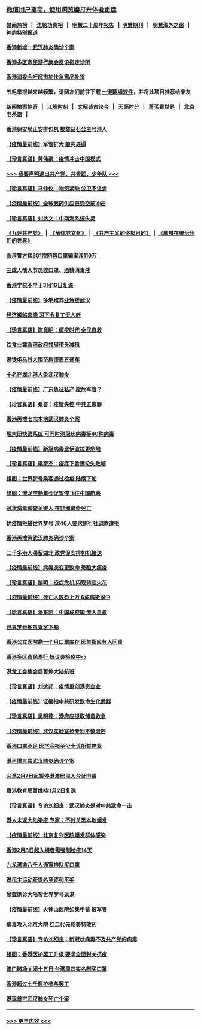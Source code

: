 ### [微信用户指南，使用浏览器打开体验更佳](https://github.com/gfw-breaker/banned-news1/blob/master/indexes/wechat-guide.md?t=0)
#### [禁闻热榜](热点新闻.md?t=0)  &nbsp;&nbsp;|&nbsp;&nbsp; [法轮功真相](https://github.com/gfw-breaker/truth/blob/master/README.md?t=0) &nbsp;&nbsp;|&nbsp;&nbsp; [明慧二十周年报告](https://github.com/gfw-breaker/mh-reports/blob/master/README.md?t=0) &nbsp;&nbsp;|&nbsp;&nbsp;[明慧期刊](https://github.com/gfw-breaker/mh-qikan) &nbsp;&nbsp;|&nbsp;&nbsp; [明慧海外之窗](https://github.com/gfw-breaker/mh-news/blob/master/README.md?t=0) &nbsp;&nbsp;|&nbsp;&nbsp; [神韵特别报道](https://github.com/gfw-breaker/mh-news/blob/master/shenyun.md?t=0)
#### [香港新增一武汉肺炎确诊个案](../pages/nsc415/n11874044.md?t=02171911) 
#### [香港多区市民游行集会反设指定诊所](../pages/nsc415/n11874017.md?t=02171911) 
#### [香港消委会吁超市加快急需品补货](../pages/nsc415/n11874003.md?t=02171911) 
#### 五毛举报越来越频繁，请网友们前往下载 [一键翻墙软件](https://github.com/gfw-breaker/ssr-accounts)，并将此项目推荐给亲友
#### [新闻拍案惊奇](https://github.com/gfw-breaker/banned-news1/blob/master/pages/link4.md) &nbsp;&nbsp;|&nbsp;&nbsp; [江峰时刻](https://github.com/gfw-breaker/banned-news1/blob/master/pages/link4.md) &nbsp;&nbsp;|&nbsp;&nbsp; [文昭谈古论今](https://github.com/gfw-breaker/banned-news1/blob/master/pages/link4.md) &nbsp;&nbsp;|&nbsp;&nbsp; [天亮时分](https://github.com/gfw-breaker/banned-news1/blob/master/pages/link4.md) &nbsp;&nbsp;|&nbsp;&nbsp; [萧茗看世界](https://github.com/gfw-breaker/banned-news1/blob/master/pages/link4.md) &nbsp;&nbsp;|&nbsp;&nbsp; [北京老茶馆](https://github.com/gfw-breaker/banned-news1/blob/master/pages/link4.md) &nbsp;&nbsp;|&nbsp;&nbsp; 
#### [香港保安局正安排包机 接载钻石公主号港人](../pages/nsc415/n11873932.md?t=02171911) 
#### [【疫情最前线】军管扩大 蝗灾进逼](../pages/nsc415/n11873780.md?t=02171911) 
#### [【珍言真语】黄伟豪：疫情冲击中国模式](../pages/nsc415/n11873482.md?t=02171911) 
#### [>>> 我要声明退出共产党、共青团、少年队 <<<](https://github.com/begood0513/goodnews/blob/master/quit/letter.md) 
#### [【珍言真语】马仲仪：物资紧缺 公卫不让步](../pages/nsc415/n11872315.md?t=02171911) 
#### [【疫情最前线】全球医药供应链受空前冲击](../pages/nsc415/n11869614.md?t=02171911) 
#### [【珍言真语】刘达文：中南海系统失灵](../pages/nsc415/n11869465.md?t=02171911) 
#### [《九评共产党》](https://github.com/begood0513/9ping.md/blob/master/README.md) &nbsp;|&nbsp; [《解体党文化》](../../../../jtdwh.md/blob/master/README.md)  &nbsp;|&nbsp; [《共产主义的终极目的》](../../../../gczydzjmd.md/blob/master/README.md) &nbsp;|&nbsp; [《魔鬼在统治我们的世界》](../../../../mgztzwmdsj.md/blob/master/README.md) 
#### [香港警方接301宗网购口罩骗案涉110万](../pages/nsc415/n11867572.md?t=02171911) 
#### [三成人情人节想收口罩、酒精消毒液](../pages/nsc415/n11867523.md?t=02171911) 
#### [香港学校不早于3月16日复课](../pages/nsc415/n11867498.md?t=02171911) 
#### [【疫情最前线】多地殡葬业急援武汉](../pages/nsc415/n11866914.md?t=02171911) 
#### [经济濒临崩溃 习下令复工无人听](../pages/nsc415/n11867269.md?t=02171911) 
#### [【珍言真语】陈竟明：瘟疫时代 全民自救](../pages/nsc415/n11866765.md?t=02171911) 
#### [饮食业冀香港政府领展带头减租](../pages/nsc415/n11864876.md?t=02171911) 
#### [港铁屯马线大围至启德周五通车](../pages/nsc415/n11864842.md?t=02171911) 
#### [十名在湖北港人染武汉肺炎](../pages/nsc415/n11864807.md?t=02171911) 
#### [【疫情最前线】广东急征私产 趁危军管？](../pages/nsc415/n11864205.md?t=02171911) 
#### [【珍言真语】桑普：疫情失控 中共五宗罪](../pages/nsc415/n11864157.md?t=02171911) 
#### [香港再增七宗本地武汉肺炎个案](../pages/nsc415/n11862405.md?t=02171911) 
#### [理大研快筛系统 可同时测冠状病毒等40种病毒](../pages/nsc415/n11862376.md?t=02171911) 
#### [【疫情最前线】新冠病毒比伊波拉更危险](../pages/nsc415/n11862199.md?t=02171911) 
#### [【珍言真语】梁家杰：疫症下香港沦失败城](../pages/nsc415/n11861588.md?t=02171911) 
#### [组图：世界梦号乘客通过检疫 陆续下船](../pages/nsc415/n11858302.md?t=02171911) 
#### [组图：港龙空勤集会促暂停飞往中国航班](../pages/nsc415/n11858190.md?t=02171911) 
#### [冠状病毒调查关键人 在非洲离奇死亡](../pages/nsc415/n11859798.md?t=02171911) 
#### [忧疫情拒搭世界梦号 港46人要求旅行社退款遭拒](../pages/nsc415/n11859849.md?t=02171911) 
#### [香港再增两武汉肺炎确诊个案](../pages/nsc415/n11859833.md?t=02171911) 
#### [二千多港人滞留湖北 政党促安排包机接送](../pages/nsc415/n11859831.md?t=02171911) 
#### [【疫情最前线】病毒突变更致命 恐酿大瘟疫](../pages/nsc415/n11859604.md?t=02171911) 
#### [【珍言真语】黎明：疫症危机 闪现转变火花](../pages/nsc415/n11859199.md?t=02171911) 
#### [【疫情最前线】死亡人数恐上万 6成病逝家中](../pages/nsc415/n11856687.md?t=02171911) 
#### [【珍言真语】潘东凯：中国成疫国 港人自救](../pages/nsc415/n11856962.md?t=02171911) 
#### [世界梦号船员乘客下船](../pages/nsc415/n11856883.md?t=02171911) 
#### [香港公立医院剩一个月口罩库存 医生指应有人问责](../pages/nsc415/n11856875.md?t=02171911) 
#### [香港多区市民游行 抗议设检疫中心](../pages/nsc415/n11856866.md?t=02171911) 
#### [港龙工会集会促暂停大陆航班](../pages/nsc415/n11856840.md?t=02171911) 
#### [【珍言真语】刘达邦：疫情重创港资企业](../pages/nsc415/n11854274.md?t=02171911) 
#### [【疫情最前线】证据指中共研发致命生化武器](../pages/nsc415/n11853087.md?t=02171911) 
#### [【珍言真语】吴明德：港府应提取储备救急](../pages/nsc415/n11852734.md?t=02171911) 
#### [【疫情最前线】武汉实验室抢专利不慎泄密](../pages/nsc415/n11850310.md?t=02171911) 
#### [香港口罩不足 医学会指至少十诊所暂停业](../pages/nsc415/n11850301.md?t=02171911) 
#### [港再增三宗武汉肺炎确诊个案](../pages/nsc415/n11850328.md?t=02171911) 
#### [台湾2月7日起暂停港澳居民入台证申请](../pages/nsc415/n11850304.md?t=02171911) 
#### [香港教育局暂维持3月2日复课](../pages/nsc415/n11850260.md?t=02171911) 
#### [【珍言真语】专访刘细良：武汉肺炎是对中共致命一击](../pages/nsc415/n11849934.md?t=02171911) 
#### [港人未返大陆染疫 专家：不封关恐本地爆发](../pages/nsc415/n11848021.md?t=02171911) 
#### [【疫情最前线】北京复兴医院爆发群体感染](../pages/nsc415/n11847626.md?t=02171911) 
#### [香港2月8日起入境者需强制检疫14天](../pages/nsc415/n11847658.md?t=02171911) 
#### [九龙湾逾八千人通宵排队买口罩](../pages/nsc415/n11847647.md?t=02171911) 
#### [港民主运动获提名竞逐和平奖](../pages/nsc415/n11847633.md?t=02171911) 
#### [曾载确诊大陆客世界梦号返港](../pages/nsc415/n11847608.md?t=02171911) 
#### [【疫情最前线】火神山医院如集中营 被军管](../pages/nsc415/n11847524.md?t=02171911) 
#### [病毒攻入北京大院 红二代先用美特效药](../pages/nsc415/n11847427.md?t=02171911) 
#### [【珍言真语】专访刘细良：新冠状病毒不及共产党的病毒](../pages/nsc415/n11847164.md?t=02171911) 
#### [组图：香港医护罢工升级 要求全面封关抗疫](../pages/nsc415/n11844107.md?t=02171911) 
#### [澳门赌场关闭十五日 台湾周四实名制买口罩](../pages/nsc415/n11845083.md?t=02171911) 
#### [香港超过七千医护参与罢工](../pages/nsc415/n11845051.md?t=02171911) 
#### [港现首宗武汉肺炎死亡个案](../pages/nsc415/n11844998.md?t=02171911) 

----
#### [ >>> 更早内容 <<< ](../indexes/nsc415-earlier.md)
